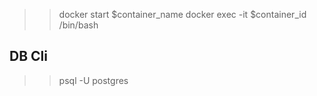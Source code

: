>> docker start $container_name
>> docker exec -it $container_id /bin/bash

DB Cli
------
>> psql -U postgres

